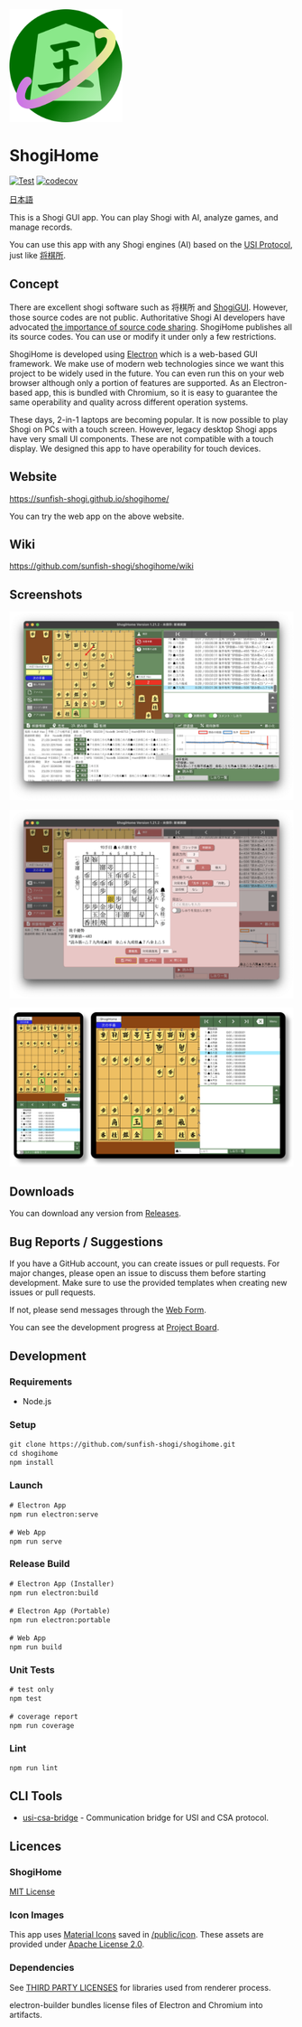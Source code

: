 <img width="200" src="./docs/icon.png" />

# ShogiHome

[![Test](https://github.com/sunfish-shogi/shogihome/actions/workflows/test.yml/badge.svg?branch=main&event=push)](https://github.com/sunfish-shogi/shogihome/actions/workflows/test.yml)
[![codecov](https://codecov.io/gh/sunfish-shogi/shogihome/branch/main/graph/badge.svg?token=TLSQXAIJFY)](https://codecov.io/gh/sunfish-shogi/shogihome)

[日本語](./README.md)

This is a Shogi GUI app.
You can play Shogi with AI, analyze games, and manage records.

You can use this app with any Shogi engines (AI) based on the [USI Protocol](http://shogidokoro2.stars.ne.jp/usi.html), just like [将棋所](http://shogidokoro2.stars.ne.jp/).

## Concept

There are excellent shogi software such as 将棋所 and [ShogiGUI](http://shogigui.siganus.com/).
However, those source codes are not public.
Authoritative Shogi AI developers have advocated [the importance of source code sharing](https://yaneuraou.yaneu.com/2022/01/15/new-gui-for-shogi-is-needed-to-improve-the-usi-protocol/).
ShogiHome publishes all its source codes. You can use or modify it under only a few restrictions.

ShogiHome is developed using [Electron](https://www.electronjs.org/) which is a web-based GUI framework.
We make use of modern web technologies since we want this project to be widely used in the future.
You can even run this on your web browser although only a portion of features are supported.
As an Electron-based app, this is bundled with Chromium, so it is easy to guarantee the same operability and quality across different operation systems.

These days, 2-in-1 laptops are becoming popular.
It is now possible to play Shogi on PCs with a touch screen.
However, legacy desktop Shogi apps have very small UI components. These are not compatible with a touch display.
We designed this app to have operability for touch devices.

## Website

https://sunfish-shogi.github.io/shogihome/

You can try the web app on the above website.

## Wiki

https://github.com/sunfish-shogi/shogihome/wiki

## Screenshots

![Screenshot1](docs/screenshots/screenshot001.png)

![Screenshot3](docs/screenshots/screenshot003.png)

![Mobile](docs/screenshots/mobile001.png)

## Downloads

You can download any version from [Releases](https://github.com/sunfish-shogi/shogihome/releases).

## Bug Reports / Suggestions

If you have a GitHub account, you can create issues or pull requests.
For major changes, please open an issue to discuss them before starting development.
Make sure to use the provided templates when creating new issues or pull requests.

If not, please send messages through the [Web Form](https://form.run/@sunfish-shogi-1650819491).

You can see the development progress at [Project Board](https://github.com/users/sunfish-shogi/projects/1/views/1).

## Development

### Requirements

- Node.js

### Setup

```
git clone https://github.com/sunfish-shogi/shogihome.git
cd shogihome
npm install
```

### Launch

```
# Electron App
npm run electron:serve

# Web App
npm run serve
```

### Release Build

```
# Electron App (Installer)
npm run electron:build

# Electron App (Portable)
npm run electron:portable

# Web App
npm run build
```

### Unit Tests

```
# test only
npm test

# coverage report
npm run coverage
```

### Lint

```
npm run lint
```

## CLI Tools

- [usi-csa-bridge](https://github.com/sunfish-shogi/shogihome/tree/main/src/command/usi-csa-bridge#readme) - Communication bridge for USI and CSA protocol.

## Licences

### ShogiHome

[MIT License](LICENSE)

### Icon Images

This app uses [Material Icons](https://google.github.io/material-design-icons/) saved in [/public/icon](https://github.com/sunfish-shogi/shogihome/tree/main/public/icon).
These assets are provided under [Apache License 2.0](https://www.apache.org/licenses/LICENSE-2.0.txt).

### Dependencies

See [THIRD PARTY LICENSES](https://sunfish-shogi.github.io/shogihome/third-party-licenses.html) for libraries used from renderer process.

electron-builder bundles license files of Electron and Chromium into artifacts.
